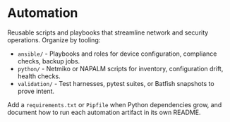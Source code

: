 # Automation

Reusable scripts and playbooks that streamline network and security operations. Organize by tooling:
- `ansible/` - Playbooks and roles for device configuration, compliance checks, backup jobs.
- `python/` - Netmiko or NAPALM scripts for inventory, configuration drift, health checks.
- `validation/` - Test harnesses, pytest suites, or Batfish snapshots to prove intent.

Add a `requirements.txt` or `Pipfile` when Python dependencies grow, and document how to run each automation artifact in its own README.